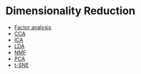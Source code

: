 Dimensionality Reduction
========================


 - [Factor analysis](https://www.wikiwand.com/en/Factor_analysis)
 - [CCA](https://www.wikiwand.com/en/Canonical_correlation_analysis)
 - [ICA](https://www.wikiwand.com/en/Independent_component_analysis)
 - [LDA](https://www.wikiwand.com/en/Linear_discriminant_analysis)
 - [NMF](https://www.wikiwand.com/en/Non-negative_matrix_factorization)
 - [PCA](https://www.wikiwand.com/en/Principal_component_analysis)
 - [t-SNE](https://www.wikiwand.com/en/T-distributed_stochastic_neighbor_embedding)
